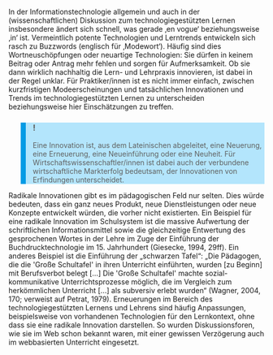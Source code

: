 In der Informationstechnologie allgemein und auch in der (wissenschaftlichen) Diskussion zum technologiegestützten Lernen insbesondere ändert sich schnell, was gerade ‚en vogue‘ beziehungsweise ‚in‘ ist. Vermeintlich potente Technologien und Lerntrends entwickeln sich rasch zu Buzzwords (englisch für ‚Modewort‘). Häufig sind dies Wortneuschöpfungen oder neuartige Technologien: Sie dürfen in keinem Beitrag oder Antrag mehr fehlen und sorgen für Aufmerksamkeit. Ob sie dann wirklich nachhaltig die Lern- und Lehrpraxis innovieren, ist dabei in der Regel unklar. Für Praktiker/innen ist es nicht immer einfach, zwischen kurzfristigen Modeerscheinungen und tatsächlichen Innovationen und Trends im technologiegestützten Lernen zu unterscheiden beziehungsweise hier Einschätzungen zu treffen.

<blockquote style="background: #B3E5FC; border-left: 10px solid #039BE5">

### !

Eine Innovation ist, aus dem Lateinischen abgeleitet, eine Neuerung, eine Erneuerung, eine Neueinführung oder eine Neuheit. Für Wirtschaftswissenschaftler/innen ist dabei auch der verbundene wirtschaftliche Markterfolg bedeutsam, der Innovationen von Erfindungen unterscheidet.

</blockquote>

Radikale Innovationen gibt es im pädagogischen Feld nur selten. Dies würde bedeuten, dass ein ganz neues Produkt, neue Dienstleistungen oder neue Konzepte entwickelt würden, die vorher nicht existierten. Ein Beispiel für eine radikale Innovation im Schulsystem ist die massive Aufwertung der schriftlichen Informationsmittel sowie die gleichzeitige Entwertung des gesprochenen Wortes in der Lehre im Zuge der Einführung der Buchdrucktechnologie im 15. Jahrhundert (Giesecke, 1994, 29ff). Ein anderes Beispiel ist die Einführung der „schwarzen Tafel“: „Die Pädagogen, die die 'Große Schultafel' in ihren Unterricht einführten, wurden \[zu Beginn] mit Berufsverbot belegt \[…] Die 'Große Schultafel' machte sozial-kommunikative Unterrichtsprozesse möglich, die im Vergleich zum herkömmlichen Unterricht \[…] als subversiv erlebt wurden“ (Wagner, 2004, 170; verweist auf Petrat, 1979). Erneuerungen im Bereich des technologiegestützten Lernens und Lehrens sind häufig Anpassungen, beispielsweise von vorhandenen Technologien für den Lernkontext, ohne dass sie eine radikale Innovation darstellen. So wurden Diskussionsforen, wie sie im Web schon bekannt waren, mit einer gewissen Verzögerung auch im webbasierten Unterricht eingesetzt.
